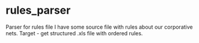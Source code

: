 # rules_parser
Parser for rules file
I have some source file with rules about our corporative nets.
Target - get structured .xls file with ordered rules.
